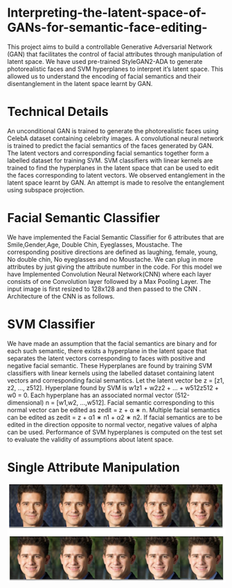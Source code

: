 # Interpreting-the-latent-space-of-GANs-for-semantic-face-editing-
This project aims to build a controllable Generative Adversarial Network (GAN) that facilitates the control of facial attributes through manipulation of latent space. We have used pre-trained StyleGAN2-ADA to generate photorealistic faces and SVM hyperplanes to interpret it’s latent space. This allowed us to understand the encoding of facial semantics and their disentanglement in the latent space learnt by GAN.

# Technical Details
An unconditional GAN is trained to generate the photorealistic faces using CelebA dataset containing celebrity images. A convolutional neural network is trained to predict
the facial semantics of the faces generated by GAN. The latent vectors and corresponding facial semantics together form a labelled dataset for training SVM. SVM classifiers
with linear kernels are trained to find the hyperplanes in the latent space that can be used to edit the faces corresponding to latent vectors. We observed entanglement in the latent space learnt by GAN. An attempt is made to resolve the entanglement using subspace projection.

# Facial Semantic Classifier
We have implemented the Facial Semantic Classifier for 6 attributes that are Smile,Gender,Age, Double Chin, Eyeglasses, Moustache. The corresponding positive directions
are defined as laughing, female, young, No double chin, No eyeglasses and no Moustache. We can plug in more attributes by just giving the attribute number in the code.
For this model we have Implemented Convolution Neural Network(CNN) where each layer consists of one Convolution layer followed by a Max Pooling Layer. The input image is first resized to 128x128 and then passed to the CNN . Architecture of the CNN is as follows.

# SVM Classifier
We have made an assumption that the facial semantics are binary and for each such semantic, there exists a hyperplane in the latent space that separates the latent vectors
corresponding to faces with positive and negative facial semantic. These Hyperplanes are found by training SVM classifiers with linear kernels using the labelled dataset containing latent vectors and corresponding facial semantics. Let the latent vector be z = [z1, z2, ..., z512]. Hyperplane found by SVM is w1z1 + w2z2 + ... + w512z512 + w0 = 0.
Each hyperplane has an associated normal vector (512-dimensional) n = [w1,w2, ...,w512]. Facial semantic corresponding to this normal vector can be edited as zedit = z + α ∗ n.
Multiple facial semantics can be edited as zedit = z + α1 ∗ n1 + α2 ∗ n2. If facial semantics are to be edited in the direction opposite to normal vector, negative values of alpha can be used. Performance of SVM hyperplanes is computed on the test set to evaluate the validity of assumptions about latent space.

# Single Attribute Manipulation
![](Results/Smile.JPG)
